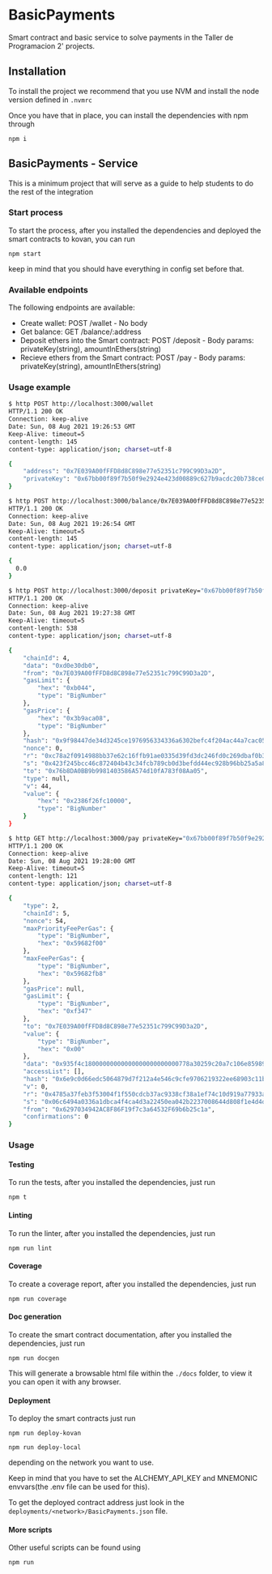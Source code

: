 # BasicPayments

Smart contract and basic service to solve payments in the Taller de Programacion 2' projects.

## Installation

To install the project we recommend that you use NVM and install the node version defined in `.nvmrc`

Once you have that in place, you can install the dependencies with npm through

`npm i`

## BasicPayments - Service

This is a minimum project that will serve as a guide to help students to do the rest of the integration

### Start process

To start the process, after you installed the dependencies and deployed the smart contracts to kovan, you can run

`npm start`

keep in mind that you should have everything in config set before that.

### Available endpoints

The following endpoints are available:

- Create wallet: POST /wallet - No body 
- Get balance: GET /balance/:address
- Deposit ethers into the Smart contract: POST /deposit - Body params: privateKey(string), amountInEthers(string)
- Recieve ethers from the Smart contract: POST /pay - Body params: privateKey(string), amountInEthers(string)

### Usage example

```sh
$ http POST http://localhost:3000/wallet
HTTP/1.1 200 OK
Connection: keep-alive
Date: Sun, 08 Aug 2021 19:26:53 GMT
Keep-Alive: timeout=5
content-length: 145
content-type: application/json; charset=utf-8

{
    "address": "0x7E039A00fFFD8d8C898e77e52351c799C99D3a2D",
    "privateKey": "0x67bb00f89f7b50f9e2924e423d00889c627b9acdc20b738ce00ccdcf6e4b8da0"
}

$ http POST http://localhost:3000/balance/0x7E039A00fFFD8d8C898e77e52351c799C99D3a2D
HTTP/1.1 200 OK
Connection: keep-alive
Date: Sun, 08 Aug 2021 19:26:54 GMT
Keep-Alive: timeout=5
content-length: 145
content-type: application/json; charset=utf-8

{
  0.0
}

$ http POST http://localhost:3000/deposit privateKey="0x67bb00f89f7b50f9e2924e423d00889c627b9acdc20b738ce00ccdcf6e4b8da0" amountInEthers='0.01'          
HTTP/1.1 200 OK
Connection: keep-alive
Date: Sun, 08 Aug 2021 19:27:38 GMT
Keep-Alive: timeout=5
content-length: 538
content-type: application/json; charset=utf-8

{
    "chainId": 4,
    "data": "0xd0e30db0",
    "from": "0x7E039A00fFFD8d8C898e77e52351c799C99D3a2D",
    "gasLimit": {
        "hex": "0xb044",
        "type": "BigNumber"
    },
    "gasPrice": {
        "hex": "0x3b9aca08",
        "type": "BigNumber"
    },
    "hash": "0x9f98447de34d3245ce1976956334336a6302befc4f204ac44a7cac0526caa82d",
    "nonce": 0,
    "r": "0xc78a2f0914988bb37e62c16ffb91ae0335d39fd3dc246fd0c269dbaf0b331589",
    "s": "0x423f245bcc46c872404b43c34fcb789cb0d3befdd44ec928b96bb25a5a887762",
    "to": "0x76b8DA0BB9b9981403586A574d10fA783f08Aa05",
    "type": null,
    "v": 44,
    "value": {
        "hex": "0x2386f26fc10000",
        "type": "BigNumber"
    }
}

$ http GET http://localhost:3000/pay privateKey="0x67bb00f89f7b50f9e2924e423d00889c627b9acdc20b738ce00ccdcf6e4b8da0" amountInEthers='0.01'  
HTTP/1.1 200 OK
Connection: keep-alive
Date: Sun, 08 Aug 2021 19:28:00 GMT
Keep-Alive: timeout=5
content-length: 121
content-type: application/json; charset=utf-8

{
    "type": 2,
    "chainId": 5,
    "nonce": 54,
    "maxPriorityFeePerGas": {
        "type": "BigNumber",
        "hex": "0x59682f00"
    },
    "maxFeePerGas": {
        "type": "BigNumber",
        "hex": "0x59682fb8"
    },
    "gasPrice": null,
    "gasLimit": {
        "type": "BigNumber",
        "hex": "0xf347"
    },
    "to": "0x7E039A00fFFD8d8C898e77e52351c799C99D3a2D",
    "value": {
        "type": "BigNumber",
        "hex": "0x00"
    },
    "data": "0x935f4c18000000000000000000000000778a30259c20a7c106e85989ec9c04e1cedc3cb6000000000000000000000000000000000000000000000000002386f26fc10000",
    "accessList": [],
    "hash": "0x6e9c0d66edc5064879d7f212a4e546c9cfe9706219322ee68903c11bb817e3d7",
    "v": 0,
    "r": "0x4785a37feb3f53004f1f550cdcb37ac9338cf38a1ef74c10d919a77933a89a8c",
    "s": "0x06c6494a0336a1dbca4f4ca4d3a22450ea042b2237008644d808f1e4d4d528a2",
    "from": "0x6297034942AC8F86F19f7c3a64532F69b6b25c1a",
    "confirmations": 0
}

```


### Usage



#### Testing

To run the tests, after you installed the dependencies, just run

`npm t`

#### Linting

To run the linter, after you installed the dependencies, just run 

`npm run lint`

#### Coverage

To create a coverage report, after you installed the dependencies, just run 

`npm run coverage`

#### Doc generation

To create the smart contract documentation, after you installed the dependencies, just run 

`npm run docgen`

This will generate a browsable html file within the `./docs` folder, to view it you can open it with any browser.

#### Deployment

To deploy the smart contracts just run

`npm run deploy-kovan`

`npm run deploy-local`

depending on the network you want to use.

Keep in mind that you have to set the ALCHEMY_API_KEY and MNEMONIC envvars(the .env file can be used for this).

To get the deployed contract address just look in the `deployments/<network>/BasicPayments.json` file.

#### More scripts

Other useful scripts can be found using

`npm run`
